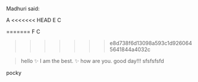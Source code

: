 Madhuri said:
 
A
<<<<<<< HEAD
E
C

=======
F
C
>>>>>>> e8d738f6d13098a593c1d9260645641844a4032c

>hello
>:sparkles: I am the best. :sparkles:
> how are you.
>good day!!!
>sfsfsfsfd

pocky
